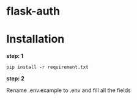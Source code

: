 # flask-auth

# Installation

**step: 1**

`pip install -r requirement.txt`

**step: 2**

Rename .env.example to .env and fill all the fields
